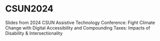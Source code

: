 # CSUN2024
Slides from 2024 CSUN Assistive Technology Conference: Fight Climate Change with Digital Accessibility and Compounding Taxes: Impacts of Disability &amp; Intersectionality
